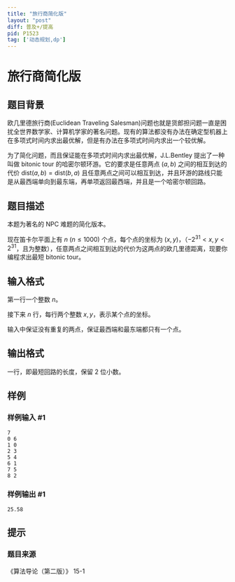 ```yaml
---
title: "旅行商简化版"
layout: "post"
diff: 普及+/提高
pid: P1523
tag: ['动态规划,dp']
---
```

# 旅行商简化版
## 题目背景

欧几里德旅行商(Euclidean Traveling Salesman)问题也就是货郎担问题一直是困扰全世界数学家、计算机学家的著名问题。现有的算法都没有办法在确定型机器上在多项式时间内求出最优解，但是有办法在多项式时间内求出一个较优解。


为了简化问题，而且保证能在多项式时间内求出最优解，J.L.Bentley 提出了一种叫做 bitonic tour 的哈密尔顿环游。它的要求是任意两点 $(a,b)$ 之间的相互到达的代价 $\mathrm{dist}(a,b)=\mathrm{dist}(b, a)$ 且任意两点之间可以相互到达，并且环游的路线只能是从最西端单向到最东端，再单项返回最西端，并且是一个哈密尔顿回路。

## 题目描述

本题为著名的 NPC 难题的简化版本。

现在笛卡尔平面上有 $n\ (n \le 1000)$ 个点，每个点的坐标为 $(x,y)$，（$-2^{31}<x,y<2^{31}$，且为整数），任意两点之间相互到达的代价为这两点的欧几里德距离，现要你编程求出最短 bitonic tour。

## 输入格式

第一行一个整数 $n$。

接下来 $n$ 行，每行两个整数 $x,y$，表示某个点的坐标。

输入中保证没有重复的两点，保证最西端和最东端都只有一个点。
## 输出格式

一行，即最短回路的长度，保留 $2$ 位小数。

## 样例

### 样例输入 #1
```
7
0 6
1 0
2 3
5 4
6 1
7 5
8 2

```
### 样例输出 #1
```
25.58

```
## 提示

### 题目来源

《算法导论（第二版）》 15-1
